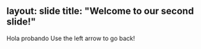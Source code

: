 layout: slide
title: "Welcome to our second slide!"
---
Hola probando
Use the left arrow to go back!
